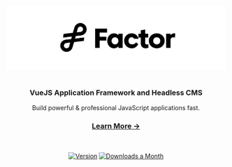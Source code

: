 <div align="center">
  <img src="./bw-logo.png" width="600px"  alt="Factor Application Framework">
</div>

<br />

<div align="center">
  <h3>VueJS Application Framework and Headless CMS</h3>
  <p>Build powerful &amp; professional JavaScript applications fast.</p>
</div>
 
<div align="center">
  <h3>
    <a href="https://factor.dev">
      Learn More &rarr;
    </a>
  </h3>
</div>

<br/>
<br/>
<div align="center"> 
  <a href="https://www.npmjs.com/package/@factor/core"><img src="https://badgen.net/npm/v/@factor/core" alt="Version"></a>
  <a href="https://www.npmjs.com/package/@factor/core"><img src="https://badgen.net/npm/dm/@factor/core" alt="Downloads a Month"></a>
 </div>

